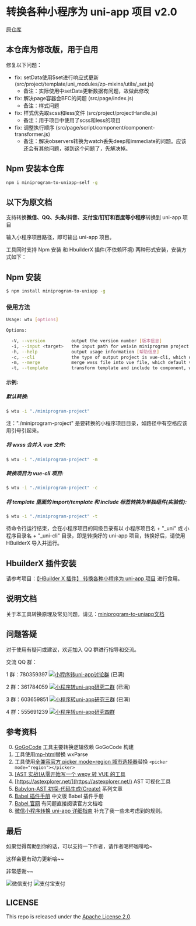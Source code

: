 # 转换各种小程序为 uni-app 项目 v2.0

[原仓库](https://github.com/zhangdaren/miniprogram-to-uniapp#readme)

## 本仓库为修改版，用于自用

修复以下问题：

- fix: setData使用$set进行响应式更新 (src/project/template/uni_modules/zp-mixins/utils/_set.js)
  - 备注：实际使用中setData更新数据有问题，故做此修改
- fix: 解决page容器会BFC的问题 (src/page/index.js)
  - 备注：样式问题
- fix: 样式优先取scss和less文件 (src/project/projectHandle.js)
  - 备注：用于项目中使用了scss和less的项目
- fix: 调整执行顺序 (src/page/script/component/component-transformer.js)
  - 备注：解决observers转换为watch丢失deep和immediate的问题。应该还会有其他问题，碰到这个问题了，先解决掉。

## Npm 安装本仓库
```bash
npm i miniprogram-to-uniapp-self -g
```

## 以下为原文档

支持转换**微信、QQ、头条/抖音、支付宝/钉钉和百度等小程序**转换到 uni-app 项目

输入小程序项目路径，即可输出 uni-app 项目。

工具同时支持 Npm 安装 和 HbuilderX 插件(不依赖环境) 两种形式安装，安装方式如下：

## Npm 安装

```sh
$ npm install miniprogram-to-uniapp -g
```

### 使用方法

```sh
Usage: wtu [options]

Options:

  -V, --version          output the version number [版本信息]
  -i, --input <target>   the input path for weixin miniprogram project [输入目录]
  -h, --help             output usage information [帮助信息]
  -c, --cli              the type of output project is vue-cli, which default value is false [是否转换为vue-cli项目，默认false]
  -m, --merge            merge wxss file into vue file, which default value is false [是否合并wxss到vue文件，默认false]
  -t, --template         transform template and include to component, which default value is false [转换template和include为单独组件，默认false]

```

#### 示例:

##### 默认转换:

```sh
$ wtu -i "./miniprogram-project"
```

注："./miniprogram-project" 是要转换的小程序项目目录，如路径中有空格应该用引号引起来。

##### 将 wxss 合并入 vue 文件:

```sh
$ wtu -i "./miniprogram-project" -m
```

##### 转换项目为 vue-cli 项目:

```sh
$ wtu -i "./miniprogram-project" -c
```

##### 将 template 里面的 import/template 和 include 标签转换为单独组件(实验性):

```sh
$ wtu -i "./miniprogram-project" -t
```

待命令行运行结束，会在小程序项目的同级目录有以 小程序项目名 + "\_uni" 或 小程序目录名 + "\_uni-cli" 目录，即是转换好的 uni-app 项目，转换好后，请使用 HBuilderX 导入并运行。

## HbuilderX 插件安装

请参考项目：[【HBuilder X 插件】 转换各种小程序为 uni-app 项目](https://ext.dcloud.net.cn/plugin?id=2656) 进行食用。

<!-- 目前这种方式，不支持转换 vant 项目，如需转换 vant 项目，请使用 Npm 安装 方式。 -->

## 说明文档

关于本工具转换原理及常见问题，请见：[miniprogram-to-uniapp文档](https://l4rz4zwpx7.k.topthink.com/@kmrvzg72lx/)

## 问题答疑

对于使用有疑问或建议，欢迎加入 QQ 群进行指导和交流。

交流 QQ 群：

1 群：780359397 <a target="_blank" href="http://shang.qq.com/wpa/qunwpa?idkey=6cccd111e447ed70ee0c17672a452bf71e7e62cfa6b427bbd746df2d32297b64"><img border="0" src="http://pub.idqqimg.com/wpa/images/group.png" alt="小程序转uni-app讨论群" title="小程序转uni-app讨论群"></a> (已满)

2 群：361784059 <a target="_blank" href="https://qm.qq.com/cgi-bin/qm/qr?k=vpt4K1r6Witx29ZsKcb_tqvinhcZzVhK&jump_from=webapi"><img border="0" src="http://pub.idqqimg.com/wpa/images/group.png" alt="小程序转uni-app研究二群" title="小程序转uni-app研究二群"></a> (已满)

3 群：603659851 <a target="_blank" href="https://jq.qq.com/?_wv=1027&k=3GSqQMIB"><img border="0" src="http://pub.idqqimg.com/wpa/images/group.png" alt="小程序转uni-app研究三群" title="小程序转uni-app研究三群"></a> (已满)

4 群：555691239 <a target="_blank" href="https://jq.qq.com/?_wv=1027&k=aQrtEG9W"><img border="0" src="http://pub.idqqimg.com/wpa/images/group.png" alt="小程序转uni-app研究四群" title="小程序转uni-app研究四群"></a>


## 参考资料

0. [GoGoCode](https://gogocode.io/) 工具主要转换逻辑依赖 GoGoCode 构建
1. 工具使用[mp-html](https://ext.dcloud.net.cn/plugin?id=805)替换 wxParse
2. 工具使用[全兼容官方 picker mode=region 城市选择器](https://ext.dcloud.net.cn/plugin?id=1536)替换 `<picker mode="region"></picker>`
3. [[AST 实战]从零开始写一个 wepy 转 VUE 的工具](https://juejin.im/post/5c877cd35188257e3b14a1bc#heading-14)
4. [https://astexplorer.net/](https://astexplorer.net/) AST 可视化工具
5. [Babylon-AST 初探-代码生成(Create)](https://summerrouxin.github.io/2018/05/22/ast-create/Javascript-Babylon-AST-create/) 系列文章
6. [Babel 插件手册](https://github.com/jamiebuilds/babel-handbook/blob/master/translations/zh-Hans/plugin-handbook.md#toc-inserting-into-a-container) 中文版 Babel 插件手册
7. [Babel 官网](https://babeljs.io/docs/en/babel-types) 有问题直接阅读官方文档哈
8. [微信小程序转换 uni-app 详细指南](http://ask.dcloud.net.cn/article/35786) 补充了我一些未考虑到的规则。

## 最后

如果觉得帮助到你的话，可以支持一下作者，请作者喝杯咖啡哈~

这样会更有动力更新哈~~

非常感谢~~

![微信支付](https://zhangdaren.gitee.io/articles/img/WeChanQR.png)
![支付宝支付](https://zhangdaren.gitee.io/articles/img/AliPayQR.png)

## LICENSE

This repo is released under the [Apache License 2.0](http://www.apache.org/licenses/LICENSE-2.0).

